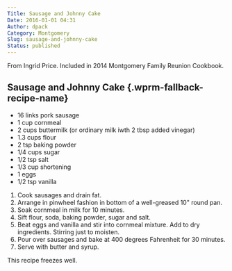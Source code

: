 ```yaml
---
Title: Sausage and Johnny Cake
Date: 2016-01-01 04:31
Author: dpack
Category: Montgomery
Slug: sausage-and-johnny-cake
Status: published
---
```


From Ingrid Price. Included in 2014 Montgomery Family Reunion Cookbook. <!--WPRM Recipe 208-->

<div class="wprm-fallback-recipe">

Sausage and Johnny Cake {.wprm-fallback-recipe-name}
-----------------------

<div class="wprm-fallback-recipe-ingredients">

-   16 links pork sausage
-   1 cup cornmeal
-   2 cups buttermilk (or ordinary milk iwth 2 tbsp added vinegar)
-   1.3 cups flour
-   2 tsp baking powder
-   1/4 cups sugar
-   1/2 tsp salt
-   1/3 cup shortening
-   1 eggs
-   1/2 tsp vanilla

</div>

<div class="wprm-fallback-recipe-instructions">

1.  Cook sausages and drain fat.
2.  Arrange in pinwheel fashion in bottom of a well-greased 10" round pan.
3.  Soak cornmeal in milk for 10 minutes.
4.  Sift flour, soda, baking powder, sugar and salt.
5.  Beat eggs and vanilla and stir into cornmeal mixture. Add to dry ingredients. Stirring just to moisten.
6.  Pour over sausages and bake at 400 degrees Fahrenheit for 30 minutes.
7.  Serve with butter and syrup.

</div>

<div class="wprm-fallback-recipe-notes">

This recipe freezes well.

</div>

</div>

<!--End WPRM Recipe-->
